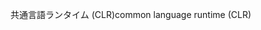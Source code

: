 <span data-ttu-id="7e86c-101">共通言語ランタイム (CLR)</span><span class="sxs-lookup"><span data-stu-id="7e86c-101">common language runtime (CLR)</span></span>